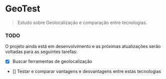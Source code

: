 # GeoTest

> Estudo sobre Geolocalização e comparação entre tecnologias.

### TODO

O projeto ainda está em desenvolvimento e as próximas atualizações serão voltadas para as seguintes tarefas:

- [X] Buscar ferramentas de geolocalização
- [] Testar e comparar vantagens e desvantagens entre estas tecnologias
